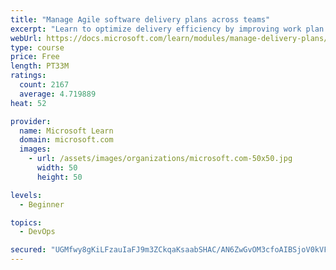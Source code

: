 ```yaml
---
title: "Manage Agile software delivery plans across teams"
excerpt: "Learn to optimize delivery efficiency by improving work plan visibility across teams."
webUrl: https://docs.microsoft.com/learn/modules/manage-delivery-plans/
type: course
price: Free
length: PT33M
ratings:
  count: 2167
  average: 4.719889
heat: 52

provider:
  name: Microsoft Learn
  domain: microsoft.com
  images:
    - url: /assets/images/organizations/microsoft.com-50x50.jpg
      width: 50
      height: 50

levels:
  - Beginner

topics:
  - DevOps

secured: "UGMfwy8gKiLFzauIaFJ9m3ZCkqaKsaabSHAC/AN6ZwGvOM3cfoAIBSjoV0kVF8ZjJ9RGKfy6807gnqvSMTZr99ITwm2JnUQeSmfzFAh1DCwOfZxHY/EikkPcdOc41Np1IwRgE/Z2fS7rTJxAYIBPJmyXy80eNLteeQ3lgfczXY/TwrJGe7ki/Dse97dligRukfxTViTJKNJ1kDnQ8fKdc8j87v6BNZ0adVpZBvXMh1n6Aw1zuYZp1dTVCO0KRQzLsl8edtRyapqH6/chL8nJfowXifXQkGmjdLlNbzdoLoXFZCWWYPgJi36LD5YgOiuPpChEMBiHQ/RcLyZg5Yho8bimh7BetDR117s3njeblzz4aTTGvpcsyZr1n5F+hFLmaDXWSLOh3PI4g4lRuIfbUm/9JPjLgeBL+830BdZZJl4=;4prIFlco3azUQI8SWXwLSQ=="
---
```


